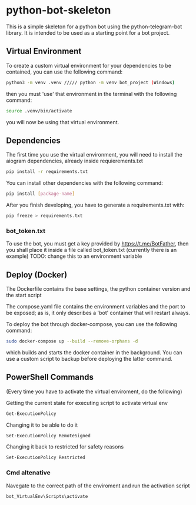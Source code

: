 # python-bot-skeleton
This is a simple skeleton for a python bot using the python-telegram-bot library. It is intended to be used as a starting point for a bot project.

## Virtual Environment
To create a custom virtual environment for your dependencies to be contained, you can use the following command:
```bash
python3 -m venv .venv ///// python -m venv bot_project (Windows)
```
then you must 'use' that environment in the terminal with the following command:
```bash
source .venv/bin/activate
```
you will now be using that virtual environment. 
## Dependencies
The first time you use the virtual environment, you will need to install the aiogram dependencies, already inside requierements.txt
```bash
pip install -r requirements.txt
```

You can install other dependencies with the following command:
```bash
pip install [package-name]
```
After you finish developing, you have to generate a requirements.txt with:
```bash
pip freeze > requirements.txt
```
### bot_token.txt
To use the bot, you must get a key provided by https://t.me/BotFather, then you shall place it inside a file called bot_token.txt (currently there is an example)
TODO: change this to an environment variable


## Deploy (Docker)
The Dockerfile contains the base settings, the python container version and the start script

The compose.yaml file contains the environment variables and the port to be exposed; as is, it only describes a 'bot' container that will restart always.

To deploy the bot through docker-compose, you can use the following command:
```bash
sudo docker-compose up --build --remove-orphans -d
```
which builds and starts the docker container in the background.
You can use a custom script to backup before deploying the latter command.

## PowerShell Commands
(Every time you have to activate the virtual enviroment, do the following)

Getting the current state for executing script to activate virtual env
```bash
Get-ExecutionPolicy
```

Changing it to be able to do it
```bash
Set-ExecutionPolicy RemoteSigned
```

Changing it back to restricted for safety reasons
```bash
Set-ExecutionPolicy Restricted
```

### Cmd altenative

Navegate to the correct path of the enviroment and run the activation script
```bash
bot_VirtualEnv\Scripts\activate
```
